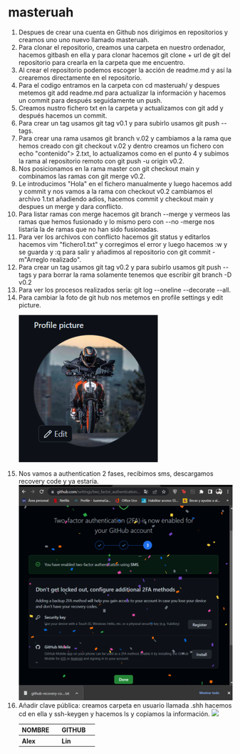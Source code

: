# masteruah
<ol>
    <li>Despues de crear una cuenta en Github nos dirigimos en repositorios y creamos uno uno nuevo llamado masteruah.</li>
    <li>Para clonar el repositorio, creamos una carpeta en nuestro ordenador, hacemos gitbash en ella y para clonar hacemos git clone + url de git del        repositorio para crearla en la carpeta que me encuentro.</li>
    <li>Al crear el repositorio podemos escoger la acción de readme.md y así la crearemos directamente en el repositorio.</li>
    <li>Para el codigo entramos en la carpeta con cd masteruah/ y despues metemos git add readme.md para actualizar la  información y hacemos un commit para después seguidamente un push.</li>
<li>Creamos nustro fichero txt en la carpeta y actualizamos con git add y después hacemos un commit.</li>

<li> Para crear un tag usamos git tag v0.1 y para subirlo usamos git  push --tags.</li>

<li>Para crear una rama usamos git branch v.02 y cambiamos a la rama que hemos creado con git checkout v.02 y dentro creamos un fichero con echo "contenido"> 2.txt, lo actualizamos como en el punto 4 y subimos la rama al repositorio remoto con git push -u origin v0.2.</li>

<li>Nos posicionamos en la rama master con git checkout main y combinamos las ramas con git merge v0.2.</li>

<li>Le introducimos "Hola" en el fichero manualmente y luego hacemos add y commit y nos vamos a la rama  con checkout v0.2 cambiamos el archivo 1.txt añadiendo adios, hacemos commit y checkout main y despues un merge y dara conflicto.</li>

<li> Para listar ramas con merge hacemos git branch  --merge  y vermeos las ramas que hemos fusionado y lo mismo pero con  --no -merge nos listaría la de ramas  que no han sido fusionadas.</li>

<li> Para ver los archivos con conflicto hacemos git status y editarlos hacemos vim "fichero1.txt" y corregimos el error y luego hacemos :w y se guarda y :q para salir y añadimos al repositorio con git commit -m"Arreglo realizado".</li>

<li> Para crear un tag usamos git tag v0.2 y para subirlo usamos git  push --tags y para borrar la rama solamente tenemos que escribir git branch -D v0.2</li>

<li>Para ver los procesos realizados sería: git log --oneline --decorate --all.</li>

<li>Para cambiar la foto de git hub nos metemos en profile settings y edit picture.

<img src="https://github.com/Juanma104/masteruah/blob/main/profile.png"></li>
    

<li>Nos vamos a authentication 2 fases, recibimos sms, descargamos recovery code y ya estaría.
   <img src= "https://github.com/Juanma104/masteruah/blob/main/Captura%20de%20pantalla%202023-03-15%20184540.png"</li>

<li>Añadir clave pública: creamos carpeta en usuario llamada .shh hacemos cd en ella y ssh-keygen y hacemos ls y copiamos la información.
    <img src=     </li>

































<table>
  <tr>
      <th>NOMBRE<th>
      <th>GITHUB<th>
  </tr>
  
  <tr>
      <th>Alex<th>
      <th>Lin<th>
  </tr>
  
  
